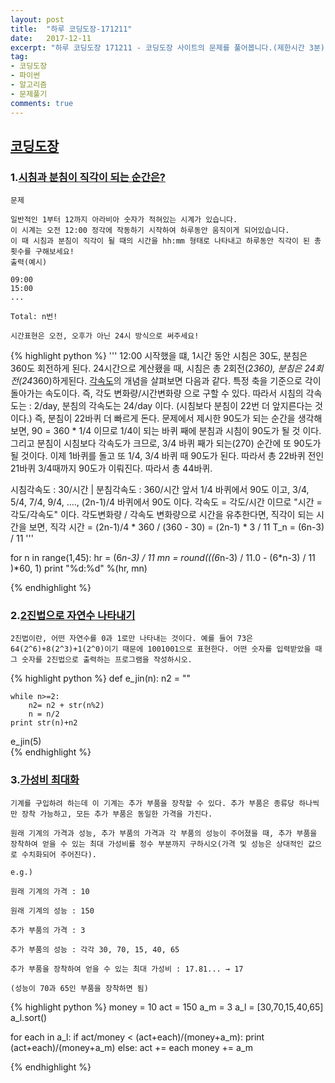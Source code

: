 ```yaml
---
layout: post
title:  "하루 코딩도장-171211"
date:   2017-12-11
excerpt: "하루 코딩도장 171211 - 코딩도장 사이트의 문제를 풀어봅니다.(제한시간 3분)"
tag:
- 코딩도장
- 파이썬
- 알고리즘
- 문제풀기
comments: true
---
```



## [코딩도장](http://codingdojang.com)


### 1.[시침과 분침이 직각이 되는 순간은?](http://codingdojang.com/scode/487?answer_mode=hide)
```
문제

일반적인 1부터 12까지 아라비아 숫자가 적혀있는 시계가 있습니다.
이 시계는 오전 12:00 정각에 작동하기 시작하여 하루동안 움직이게 되어있습니다.
이 때 시침과 분침이 직각이 될 때의 시간을 hh:mm 형태로 나타내고 하루동안 직각이 된 총 횟수를 구해보세요!
출력(예시)

09:00
15:00
...

Total: n번!

시간표현은 오전, 오후가 아닌 24시 방식으로 써주세요!
```


{% highlight python %}
'''
12:00 시작했을 떄, 1시간 동안 시침은 30도, 분침은 360도 회전하게 된다. 
24시간으로 계산횄을 때, 시침은 총 2회전(2*360), 분침은 24회전(24*360)하게된다.
[각속도](https://ko.wikipedia.org/wiki/각속도)의 개념을 살펴보면 다음과 같다.
특정 축을 기준으로 각이 돌아가는 속도이다. 즉, 각도 변화량/시간변화량 으로 구할 수 있다.
따라서 시침의 각속도는 : 2/day, 분침의 각속도는 24/day 이다. (시침보다 분침이 22번 더 앞지른다는 것이다.)
즉, 분침이 22바퀴 더 빠르게 돈다.
문제에서 제시한 90도가 되는 순간을 생각해보면, 90 = 360 * 1/4 이므로 1/4이 되는 바퀴 째에 분침과 시침이 90도가 될 것 이다.
그리고 분침이 시침보다 각속도가 크므로, 3/4 바퀴 째가 되는(270) 순간에 또 90도가 될 것이다.
이제 1바퀴를 돌고 또 1/4, 3/4 바퀴 때 90도가 된다. 따라서 총 22바퀴 전인 
21바퀴 3/4때까지 90도가 이뤄진다.
따라서 총 44바퀴.

시침각속도 : 30/시간 | 분침각속도 : 360/시간
앞서 1/4 바퀴에서 90도 이고, 3/4, 5/4, 7/4, 9/4, ...., (2n-1)/4 바퀴에서 90도 이다.
각속도 = 각도/시간 이므로 "시간 = 각도/각속도" 이다. 각도변화량 / 각속도 변화량으로 시간을 유추한다면,
직각이 되는 시간을 보면, 직각 시간 = (2n-1)/4 * 360 / (360 - 30) = (2n-1) * 3 / 11
T_n = (6n-3) / 11
'''

for n in range(1,45):
    hr = (6*n-3) / 11
    mn = round(((6*n-3) / 11.0 - (6*n-3) / 11 )*60, 1)
    print "%d:%d" %(hr, mn)

{% endhighlight %}




### 2.[2진법으로 자연수 나타내기](http://codingdojang.com/scode/556?answer_mode=hide)

```
2진법이란, 어떤 자연수를 0과 1로만 나타내는 것이다. 예를 들어 73은 64(2^6)+8(2^3)+1(2^0)이기 때문에 1001001으로 표현한다. 어떤 숫자를 입력받았을 때 그 숫자를 2진법으로 출력하는 프로그램을 작성하시오.
```


{% highlight python %}
def e_jin(n):
    n2 = ""

    while n>=2:
        n2= n2 + str(n%2)
        n = n/2
    print str(n)+n2
    
e_jin(5)    
{% endhighlight %}




### 3.[가성비 최대화](http://codingdojang.com/scode/490?answer_mode=hide)
```
기계를 구입하려 하는데 이 기계는 추가 부품을 장착할 수 있다. 추가 부품은 종류당 하나씩만 장착 가능하고, 모든 추가 부품은 동일한 가격을 가진다.

원래 기계의 가격과 성능, 추가 부품의 가격과 각 부품의 성능이 주어졌을 때, 추가 부품을 장착하여 얻을 수 있는 최대 가성비를 정수 부분까지 구하시오(가격 및 성능은 상대적인 값으로 수치화되어 주어진다).

e.g.)

원래 기계의 가격 : 10

원래 기계의 성능 : 150

추가 부품의 가격 : 3

추가 부품의 성능 : 각각 30, 70, 15, 40, 65

추가 부품을 장착하여 얻을 수 있는 최대 가성비 : 17.81... → 17

(성능이 70과 65인 부품을 장착하면 됨)
```


{% highlight python %}
money = 10
act = 150
a_m = 3
a_l = [30,70,15,40,65]
a_l.sort()

for each in a_l:
    if act/money < (act+each)/(money+a_m):
        print (act+each)/(money+a_m)
    else:
        act += each
        money += a_m


{% endhighlight %}

